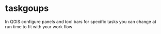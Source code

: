 taskgoups
=========

In QGIS configure panels and tool bars for specific tasks you can change at run time to fit with your work flow
